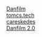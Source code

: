 [Danfilm](./danfilm)\
[tomcs.tech](https://tomcs.tech)\
[careskedes](https://car.tomcs.tech)\
[Danfilm 2.0](https://dank.tomcs.tech)
